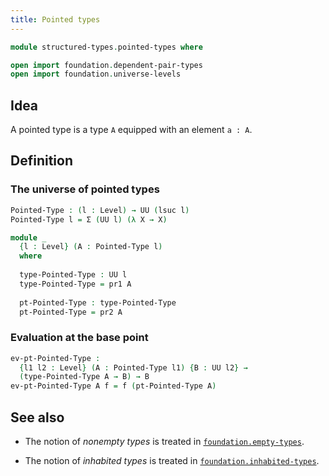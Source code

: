 ```yaml
---
title: Pointed types
---
```


```agda
module structured-types.pointed-types where

open import foundation.dependent-pair-types
open import foundation.universe-levels
```

## Idea

A pointed type is a type `A` equipped with an element `a : A`.

## Definition

### The universe of pointed types

```agda
Pointed-Type : (l : Level) → UU (lsuc l)
Pointed-Type l = Σ (UU l) (λ X → X)

module _
  {l : Level} (A : Pointed-Type l)
  where
  
  type-Pointed-Type : UU l
  type-Pointed-Type = pr1 A
  
  pt-Pointed-Type : type-Pointed-Type
  pt-Pointed-Type = pr2 A
```

### Evaluation at the base point

```agda
ev-pt-Pointed-Type :
  {l1 l2 : Level} (A : Pointed-Type l1) {B : UU l2} →
  (type-Pointed-Type A → B) → B
ev-pt-Pointed-Type A f = f (pt-Pointed-Type A)
```

## See also

- The notion of *nonempty types* is treated in
  [`foundation.empty-types`](foundation.empty-types.html).

- The notion of *inhabited types* is treated in
  [`foundation.inhabited-types`](foundation.inhabited-types.html).
